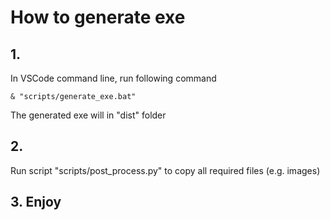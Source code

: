 # How to generate exe
## 1.
In VSCode command line, run following command
```
& "scripts/generate_exe.bat"
```
The generated exe will in "dist" folder

## 2.
Run script "scripts/post_process.py" to copy all required files (e.g. images)

## 3. Enjoy